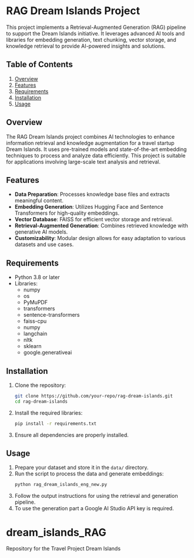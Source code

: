 # RAG Dream Islands Project

This project implements a Retrieval-Augmented Generation (RAG) pipeline to support the Dream Islands initiative. It leverages advanced AI tools and libraries for embedding generation, text chunking, vector storage, and knowledge retrieval to provide AI-powered insights and solutions.

## Table of Contents

1. [Overview](#overview)
2. [Features](#features)
3. [Requirements](#requirements)
4. [Installation](#installation)
5. [Usage](#usage)

## Overview

The RAG Dream Islands project combines AI technologies to enhance information retrieval and knowledge augmentation for a travel startup Dream Islands. It uses pre-trained models and state-of-the-art embedding techniques to process and analyze data efficiently. This project is suitable for applications involving large-scale text analysis and retrieval.

## Features

- **Data Preparation**: Processes knowledge base files and extracts meaningful content.
- **Embedding Generation**: Utilizes Hugging Face and Sentence Transformers for high-quality embeddings.
- **Vector Database**: FAISS for efficient vector storage and retrieval.
- **Retrieval-Augmented Generation**: Combines retrieved knowledge with generative AI models.
- **Customizability**: Modular design allows for easy adaptation to various datasets and use cases.

## Requirements

- Python 3.8 or later
- Libraries:
  - numpy
  - os
  - PyMuPDF
  - transformers
  - sentence-transformers
  - faiss-cpu
  - numpy
  - langchain
  - nltk
  - sklearn
  - google.generativeai

## Installation

1. Clone the repository:

   ```bash
   git clone https://github.com/your-repo/rag-dream-islands.git
   cd rag-dream-islands
   ```

2. Install the required libraries:

   ```bash
   pip install -r requirements.txt
   ```

3. Ensure all dependencies are properly installed.

## Usage

1. Prepare your dataset and store it in the `data/` directory.
2. Run the script to process the data and generate embeddings:
   ```bash
   python rag_dream_islands_eng_new.py
   ```
3. Follow the output instructions for using the retrieval and generation pipeline.
4. To use the generation part a Google AI Studio API key is required. 
# dream_islands_RAG
Repository for the Travel Project Dream Islands
